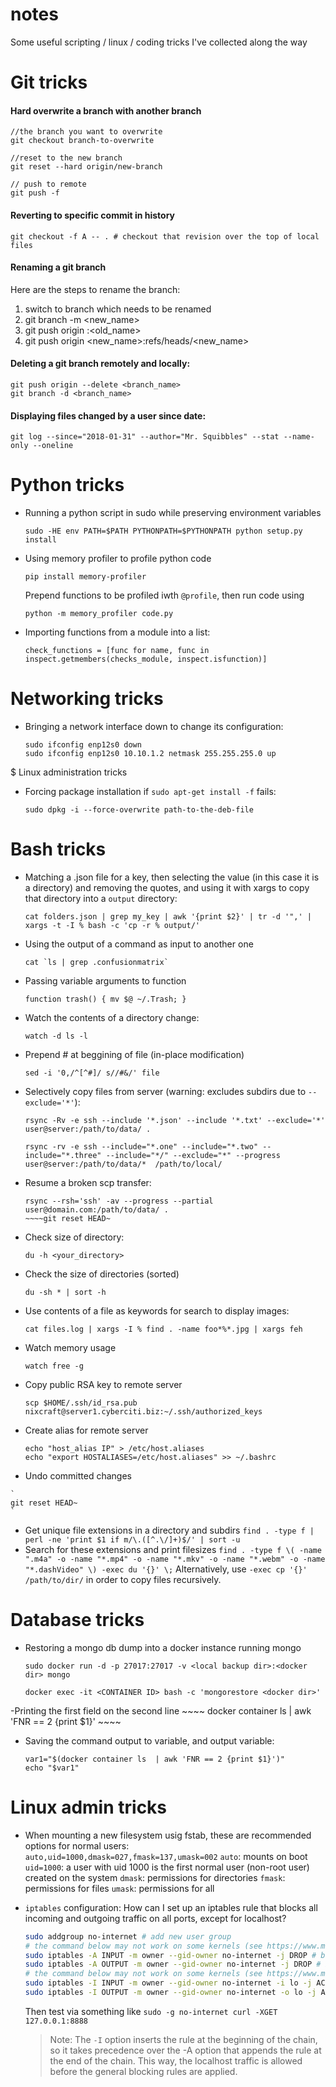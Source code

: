 # notes
Some useful scripting / linux  / coding tricks I've collected along the way

# Git tricks

#### Hard overwrite a branch with another branch

```
//the branch you want to overwrite
git checkout branch-to-overwrite 

//reset to the new branch
git reset --hard origin/new-branch

// push to remote
git push -f
```

#### Reverting to specific commit in history

`git checkout -f A -- . # checkout that revision over the top of local files`

#### Renaming a git branch
Here are the steps to rename the branch:

1. switch to branch which needs to be renamed
2. git branch -m <new_name>
3. git push origin :<old_name>
4. git push origin <new_name>:refs/heads/<new_name>

#### Deleting a git branch remotely and locally:
    git push origin --delete <branch_name>
    git branch -d <branch_name>
    
#### Displaying files changed by a user since date:

    git log --since="2018-01-31" --author="Mr. Squibbles" --stat --name-only --oneline


# Python tricks

- Running a python script in sudo while preserving environment variables
    ~~~~ 
    sudo -HE env PATH=$PATH PYTHONPATH=$PYTHONPATH python setup.py install
    ~~~~ 

- Using memory profiler to profile python code
    ~~~~ 
    pip install memory-profiler
    ~~~~ 
    Prepend functions to be profiled iwth `@profile`, then run 
    code using 
    ~~~~
    python -m memory_profiler code.py
    ~~~~
    
- Importing functions from a module into a list:
    ~~~~
    check_functions = [func for name, func in inspect.getmembers(checks_module, inspect.isfunction)]
    ~~~~
    

# Networking tricks
- Bringing a network interface down to change its configuration:
    ~~~~
    sudo ifconfig enp12s0 down
    sudo ifconfig enp12s0 10.10.1.2 netmask 255.255.255.0 up
    ~~~~
$ Linux administration tricks

- Forcing package installation if `sudo apt-get install -f` fails:
    ~~~~
    sudo dpkg -i --force-overwrite path-to-the-deb-file
    ~~~~
  



# Bash tricks
- Matching a .json file for a key, then selecting the value (in this case it is a directory) and removing the quotes, and using it with xargs to copy that directory into a `output` directory:
    ~~~~
    cat folders.json | grep my_key | awk '{print $2}' | tr -d '",' | xargs -t -I % bash -c 'cp -r % output/'
    ~~~~


- Using the output of a command as input to another one
    ~~~~ 
    cat `ls | grep .confusionmatrix`
    ~~~~ 
- Passing variable arguments to function 
    ~~~~ 
    function trash() { mv $@ ~/.Trash; }
    ~~~~ 
- Watch the contents of a directory change:
    ~~~~ 
    watch -d ls -l
    ~~~~ 
- Prepend # at beggining of file (in-place modification)
    ~~~~
    sed -i '0,/^[^#]/ s//#&/' file
    ~~~~
- Selectively copy files from server (warning: excludes subdirs due to `--exclude='*'`):
    ~~~~
    rsync -Rv -e ssh --include '*.json' --include '*.txt' --exclude='*' user@server:/path/to/data/ .
    ~~~~
    ~~~~
    rsync -rv -e ssh --include="*.one" --include="*.two" --include="*.three" --include="*/" --exclude="*" --progress             user@server:/path/to/data/*  /path/to/local/
    ~~~~

- Resume a broken scp transfer:
    ~~~~
    rsync --rsh='ssh' -av --progress --partial  user@domain.com:/path/to/data/ .
    ~~~~git reset HEAD~
- Check size of directory:
    ~~~~
    du -h <your_directory>
    ~~~~
- Check the size of directories (sorted)
    ~~~~ 
    du -sh * | sort -h
    ~~~~ 
    
- Use contents of a file as keywords for search to display images:
    ~~~~
    cat files.log | xargs -I % find . -name foo*%*.jpg | xargs feh
    ~~~~
- Watch memory usage 
    ~~~~
    watch free -g
    ~~~~
 - Copy public RSA key to remote server
     ~~~~
    scp $HOME/.ssh/id_rsa.pub nixcraft@server1.cyberciti.biz:~/.ssh/authorized_keys
    ~~~~
    
  - Create alias for remote server
    ~~~~
    echo "host_alias IP" > /etc/host.aliases
    echo "export HOSTALIASES=/etc/host.aliases" >> ~/.bashrc
    ~~~~
 
   - Undo committed changes
   
    `
    git reset HEAD~
    `
- Get unique file extensions in a directory and subdirs
    `
    find . -type f | perl -ne 'print $1 if m/\.([^.\/]+)$/' | sort -u
    `
- Search for these extensions and print filesizes
    `
    find . -type f \( -name ".m4a" -o -name "*.mp4" -o -name "*.mkv" -o -name "*.webm" -o -name "*.dashVideo" \) -exec du '{}' \;
    `
    Alternatively, use `-exec cp '{}' /path/to/dir/` in order to copy files recursively.
    


 # Database tricks
- Restoring a mongo db dump into a docker instance running mongo
    ~~~~ 
    sudo docker run -d -p 27017:27017 -v <local backup dir>:<docker dir> mongo

    docker exec -it <CONTAINER ID> bash -c 'mongorestore <docker dir>'
    ~~~~ 
    
-Printing the first field on the second line
    ~~~~
    docker container ls  | awk 'FNR == 2 {print $1}'
    ~~~~
    
- Saving the command output to variable, and output variable:
    ~~~~
    var1="$(docker container ls  | awk 'FNR == 2 {print $1}')"
    echo "$var1"
    ~~~~
   
# Linux admin tricks
- When mounting a new filesystem usig fstab, these are recommended options for normal users:    
    `auto,uid=1000,dmask=027,fmask=137,umask=002`
    `auto`: mounts on boot
    `uid=1000`: a user with uid 1000 is the first normal user (non-root user) created on the system
    `dmask`: permissions for directories
    `fmask`: permissions for files
    `umask`: permissions for all
- `iptables` configuration: How can I set up an iptables rule that blocks all incoming and outgoing traffic on all ports, except for localhost?
    ```bash
    sudo addgroup no-internet # add new user group
    # the command below may not work on some kernels (see https://www.man7.org/linux/man-pages/man8/iptables-extensions.8.html -> "owner)
    sudo iptables -A INPUT -m owner --gid-owner no-internet -j DROP # block all incoming traffic on all ports
    sudo iptables -A OUTPUT -m owner --gid-owner no-internet -j DROP # block all outgoing traffic on all ports 
    # the command below may not work on some kernels (see https://www.man7.org/linux/man-pages/man8/iptables-extensions.8.html -> "owner)
    sudo iptables -I INPUT -m owner --gid-owner no-internet -i lo -j ACCEPT # allow incoming traffic on localhost
    sudo iptables -I OUTPUT -m owner --gid-owner no-internet -o lo -j ACCEPT # allow outgoing traffic on localhost
    ```

    Then test via something like `sudo -g no-internet curl -XGET 127.0.0.1:8888`
    
    >Note: The `-I` option inserts the rule at the beginning of the chain, so it takes precedence over the -A option that appends the rule at the end of the chain. This way, the localhost traffic is allowed before the general blocking rules are applied.














